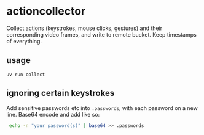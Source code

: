 # actioncollector

Collect actions (keystrokes, mouse clicks, gestures) and their corresponding video frames, and write to remote bucket. Keep timestamps of everything.

## usage
```
uv run collect
```

## ignoring certain keystrokes

Add sensitive passwords etc into `.passwords`, with each password on a new line. Base64 encode and add like so:
```bash
 echo -n "your password(s)" | base64 >> .passwords
```